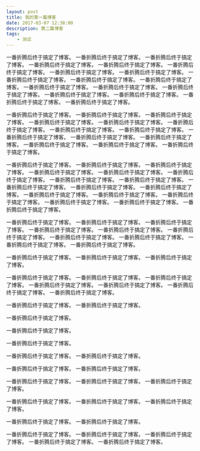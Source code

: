 ```yaml
---
layout: post
title: 我的第一篇博客
date: 2017-03-07 12:38:00
description: 第二篇博客
tags:
    - 测试
---
```


一番折腾后终于搞定了博客。
一番折腾后终于搞定了博客。
一番折腾后终于搞定了博客。
一番折腾后终于搞定了博客。
一番折腾后终于搞定了博客。
一番折腾后终于搞定了博客。
一番折腾后终于搞定了博客。
一番折腾后终于搞定了博客。
一番折腾后终于搞定了博客。
一番折腾后终于搞定了博客。
一番折腾后终于搞定了博客。
一番折腾后终于搞定了博客。
一番折腾后终于搞定了博客。
一番折腾后终于搞定了博客。
一番折腾后终于搞定了博客。
一番折腾后终于搞定了博客。
一番折腾后终于搞定了博客。
一番折腾后终于搞定了博客。

一番折腾后终于搞定了博客。
一番折腾后终于搞定了博客。
一番折腾后终于搞定了博客。
一番折腾后终于搞定了博客。
一番折腾后终于搞定了博客。
一番折腾后终于搞定了博客。
一番折腾后终于搞定了博客。
一番折腾后终于搞定了博客。
一番折腾后终于搞定了博客。
一番折腾后终于搞定了博客。
一番折腾后终于搞定了博客。
一番折腾后终于搞定了博客。
一番折腾后终于搞定了博客。
一番折腾后终于搞定了博客。

一番折腾后终于搞定了博客。
一番折腾后终于搞定了博客。
一番折腾后终于搞定了博客。
一番折腾后终于搞定了博客。
一番折腾后终于搞定了博客。
一番折腾后终于搞定了博客。
一番折腾后终于搞定了博客。
一番折腾后终于搞定了博客。
一番折腾后终于搞定了博客。
一番折腾后终于搞定了博客。
一番折腾后终于搞定了博客。
一番折腾后终于搞定了博客。
一番折腾后终于搞定了博客。
一番折腾后终于搞定了博客。
一番折腾后终于搞定了博客。
一番折腾后终于搞定了博客。
一番折腾后终于搞定了博客。

一番折腾后终于搞定了博客。
一番折腾后终于搞定了博客。
一番折腾后终于搞定了博客。
一番折腾后终于搞定了博客。
一番折腾后终于搞定了博客。
一番折腾后终于搞定了博客。
一番折腾后终于搞定了博客。
一番折腾后终于搞定了博客。
一番折腾后终于搞定了博客。
一番折腾后终于搞定了博客。

一番折腾后终于搞定了博客。
一番折腾后终于搞定了博客。
一番折腾后终于搞定了博客。

一番折腾后终于搞定了博客。
一番折腾后终于搞定了博客。
一番折腾后终于搞定了博客。
一番折腾后终于搞定了博客。
一番折腾后终于搞定了博客。
一番折腾后终于搞定了博客。
一番折腾后终于搞定了博客。

一番折腾后终于搞定了博客。
一番折腾后终于搞定了博客。

一番折腾后终于搞定了博客。

一番折腾后终于搞定了博客。

一番折腾后终于搞定了博客。

一番折腾后终于搞定了博客。
一番折腾后终于搞定了博客。

一番折腾后终于搞定了博客。
一番折腾后终于搞定了博客。

一番折腾后终于搞定了博客。
一番折腾后终于搞定了博客。
一番折腾后终于搞定了博客。

一番折腾后终于搞定了博客。
一番折腾后终于搞定了博客。
一番折腾后终于搞定了博客。

一番折腾后终于搞定了博客。
一番折腾后终于搞定了博客。

一番折腾后终于搞定了博客。
一番折腾后终于搞定了博客。
一番折腾后终于搞定了博客。
一番折腾后终于搞定了博客。
一番折腾后终于搞定了博客。
